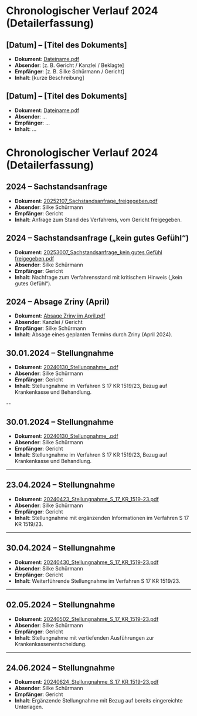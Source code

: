 # Chronologischer Verlauf 2024 (Detailerfassung)

## [Datum] – [Titel des Dokuments]
- **Dokument**: [Dateiname.pdf](../verfahren/[Dateiname].pdf)  
- **Absender**: [z. B. Gericht / Kanzlei / Beklagte]  
- **Empfänger**: [z. B. Silke Schürmann / Gericht]  
- **Inhalt**: [kurze Beschreibung]

## [Datum] – [Titel des Dokuments]
- **Dokument**: [Dateiname.pdf](../verfahren/[Dateiname].pdf)  
- **Absender**: …  
- **Empfänger**: …  
- **Inhalt**: …
# Chronologischer Verlauf 2024 (Detailerfassung)

## 2024 – Sachstandsanfrage
- **Dokument**: [20252107_Sachstandsanfrage_freigegeben.pdf](../verfahren/20252107_Sachstandsanfrage_freigegeben.pdf)  
- **Absender**: Silke Schürmann  
- **Empfänger**: Gericht  
- **Inhalt**: Anfrage zum Stand des Verfahrens, vom Gericht freigegeben.  

## 2024 – Sachstandsanfrage („kein gutes Gefühl“)
- **Dokument**: [20253007_Sachstandsanfrage_kein gutes Gefühl freigegeben.pdf](../verfahren/20253007_Sachstandsanfrage_kein%20gutes%20Gefühl%20freigegeben.pdf)  
- **Absender**: Silke Schürmann  
- **Empfänger**: Gericht  
- **Inhalt**: Nachfrage zum Verfahrensstand mit kritischem Hinweis („kein gutes Gefühl“).  

## 2024 – Absage Zriny (April)
- **Dokument**: [Absage Zriny im April.pdf](../verfahren/Absage%20Zriny%20im%20April.pdf)  
- **Absender**: Kanzlei / Gericht  
- **Empfänger**: Silke Schürmann  
- **Inhalt**: Absage eines geplanten Termins durch Zriny (April 2024).  

## 30.01.2024 – Stellungnahme
- **Dokument**: [20240130_Stellungnahme_.pdf](../verfahren/20240130_Stellungnahme_.pdf)  
- **Absender**: Silke Schürmann  
- **Empfänger**: Gericht  
- **Inhalt**: Stellungnahme im Verfahren S 17 KR 1519/23, Bezug auf Krankenkasse und Behandlung.  

--
## 30.01.2024 – Stellungnahme
- **Dokument**: [20240130_Stellungnahme_.pdf](../verfahren/20240130_Stellungnahme_.pdf)  
- **Absender**: Silke Schürmann  
- **Empfänger**: Gericht  
- **Inhalt**: Stellungnahme im Verfahren S 17 KR 1519/23, Bezug auf Krankenkasse und Behandlung.  

---

## 23.04.2024 – Stellungnahme
- **Dokument**: [20240423_Stellungnahme_S_17_KR_1519-23.pdf](../verfahren/20240423_Stellungnahme_S_17_KR_1519-23.pdf)  
- **Absender**: Silke Schürmann  
- **Empfänger**: Gericht  
- **Inhalt**: Stellungnahme mit ergänzenden Informationen im Verfahren S 17 KR 1519/23.  

---

## 30.04.2024 – Stellungnahme
- **Dokument**: [20240430_Stellungnahme_S_17_KR_1519-23.pdf](../verfahren/20240430_Stellungnahme_S_17_KR_1519-23.pdf)  
- **Absender**: Silke Schürmann  
- **Empfänger**: Gericht  
- **Inhalt**: Weiterführende Stellungnahme im Verfahren S 17 KR 1519/23.  

---

## 02.05.2024 – Stellungnahme
- **Dokument**: [20240502_Stellungnahme_S_17_KR_1519-23.pdf](../verfahren/20240502_Stellungnahme_S_17_KR_1519-23.pdf)  
- **Absender**: Silke Schürmann  
- **Empfänger**: Gericht  
- **Inhalt**: Stellungnahme mit vertiefenden Ausführungen zur Krankenkassenentscheidung.  

---

## 24.06.2024 – Stellungnahme
- **Dokument**: [20240624_Stellungnahme_S_17_KR_1519-23.pdf](../verfahren/20240624_Stellungnahme_S_17_KR_1519-23.pdf)  
- **Absender**: Silke Schürmann  
- **Empfänger**: Gericht  
- **Inhalt**: Ergänzende Stellungnahme mit Bezug auf bereits eingereichte Unterlagen.  
